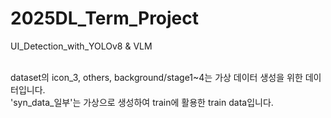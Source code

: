 # 2025DL_Term_Project
UI_Detection_with_YOLOv8 &amp; VLM

<br/>
dataset의 icon_3, others, background/stage1~4는 가상 데이터 생성을 위한 데이터입니다. <br/>
'syn_data_일부'는 가상으로 생성하여 train에 활용한 train data입니다.
